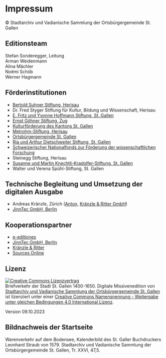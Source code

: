 
# Impressum

© Stadtarchiv und Vadianische Sammlung der Ortsbürgergemeinde St. Gallen

## Editionsteam

<p>Stefan Sonderegger, Leitung <br>
Arman Weidenmann <br>
Alina Mächler <br>
Noëmi Schöb <br>
Werner Hagmann</p>

## Förderinstitutionen

- [Bertold Suhner Stiftung, Herisau](http://bss-herisau.ch)
- Dr. Fred Styger Stiftung für Kultur, Bildung und Wissenschaft, Herisau
- [E. Fritz und Yvonne Hoffmann Stiftung, St. Gallen](http://hoffmann-stiftung.ch/)
- [Ernst Göhner Stiftung, Zug](https://www.ernst-goehner-stiftung.ch/)
- [Kulturförderung des Kantons St. Gallen](https://www.sg.ch/kultur/kulturfoerderung.html)
- [Metrohm-Stiftung, Herisau](https://metrohm-stiftung.ch)
- [Ortsbürgergemeinde St. Gallen](https://www.ortsbuerger.ch/startseite.html)
- [Ria und Arthur Dietschweiler Stiftung, St. Gallen](https://dietschweiler-stiftung.ch)
- [Schweizerischer Nationalfonds zur Förderung der wissenschaftlichen Forschung](https://www.snf.ch/de)
- Steinegg Stiftung, Herisau
- [Susanne und Martin Knechtli-Kradolfer-Stiftung, St. Gallen](https://smkk-stiftung.ch)
- Walter und Verena Spühl-Stiftung, St. Gallen

## Technische Begleitung und Umsetzung der digitalen Ausgabe

- Andreas Kränzle, Zürich ([Anton](https://www.anton.ch), [Kränzle & Ritter GmbH](https://www.k-r.ch))
- [JinnTec GmbH, Berlin](https://jinntec.de)

## Kooperationspartner

- [e-editiones](https://www.e-editiones.org)
- [JinnTec GmbH, Berlin](https://jinntec.de)
- [Kränzle & Ritter](https://www.k-r.ch)
- [Sources Online](https://sources-online.org/index.html)

## Lizenz
<a rel="license" href="http://creativecommons.org/licenses/by-sa/4.0/"><img alt="Creative Commons Lizenzvertrag" style="border-width:0" src="https://i.creativecommons.org/l/by-sa/4.0/88x31.png" /></a><br /><span xmlns:dct="http://purl.org/dc/terms/" property="dct:title">Briefverkehr der Stadt St. Gallen 1400-1650. Digitale Missivenedition</span> von <a xmlns:cc="http://creativecommons.org/ns#" href="https://missiven.stadtarchiv.ch" property="cc:attributionName" rel="cc:attributionURL">Stadtarchiv und Vadianische Sammlung der Ortsbürgergemeinde St. Gallen</a> ist lizenziert unter einer <a rel="license" href="http://creativecommons.org/licenses/by-sa/4.0/">Creative Commons Namensnennung - Weitergabe unter gleichen Bedingungen 4.0 International Lizenz</a>.

Version 09.10.2023

## Bildnachweis der Startseite
Warenverkehr auf dem Bodensee, Kalenderbild des St. Galler Buchdruckers Leonhard Straub von 1579. Stadtarchiv und Vadianische Sammlung der Ortsbürgergemeinde St. Gallen, Tr. XXVI, 47,5.
